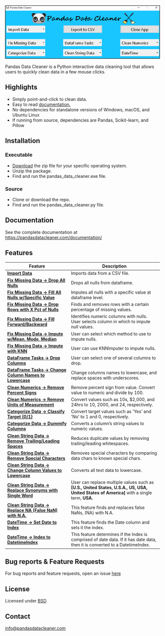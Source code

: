 [![](./images/interface.png)](https://pandasdatacleaner.com/)

Pandas Data Cleaner is a Python interactive data cleaning tool that allows users to quickly clean data in a few mouse clicks.

## Highlights

*  Simply point-and-click to clean data.
*  Easy to read [documentation.](https://pandasdatacleaner.com/documentation/)
*  No dependencies for standalone versions of Windows, macOS, and Ubuntu Linux
*  If running from source, dependencies are Pandas, Scikit-learn, and Pillow

## Installation

### Executable
* [Download](https://pandasdatacleaner.com/download/) the zip file for your specific operating system.
* Unzip the package.
* Find and run the pandas_data_cleaner.exe file.

### Source
* Clone or download the repo.
* Find and run the pandas_data_cleaner.py file.


## Documentation

See the complete documentation at https://pandasdatacleaner.com/documentation/

## Features

|Feature|Description|
|---|---|
|[**Import Data**](https://pandasdatacleaner.com/documentation/#import-data)|Imports data from a CSV file.|
|[**Fix Missing Data -> Drop All Nulls**](https://pandasdatacleaner.com/documentation/#drop-all-nulls)|Drops all nulls from dataframe.|
|[**Fix Missing Data -> Fill All Nulls w/Specific Value**](https://pandasdatacleaner.com/documentation/#fill-all-nulls-with-specific-value)|Imputes all nulls with a specific value at dataframe level.|
|[**Fix Missing Data -> Drop Rows with X Pct of Nulls**](https://pandasdatacleaner.com/documentation/#drop-rows-with-x-pct-of-nulls)|Finds and removes rows with a certain percentage of missing values.|
|[**Fix Missing Data -> Fill Forward/Backward**](https://pandasdatacleaner.com/documentation/#fill-forward-backward)|Identifies numeric columns with nulls. User selects column in which to impute null values.|
|[**Fix Missing Data -> Impute w/Mean, Mode, Median**](https://pandasdatacleaner.com/documentation/#impute-with-mean-mode-median)|User can select which method to use to impute nulls.|
|[**Fix Missing Data -> Impute with KNN**](https://pandasdatacleaner.com/documentation/#impute-with-knn)|User can use KNNImputer to impute nulls.|
|[**DataFrame Tasks -> Drop Columns**](https://pandasdatacleaner.com/documentation/#drop-columns)|User can select one of several columns to drop.|
|[**DataFrame Tasks -> Change Column Names to Lowercase**](https://pandasdatacleaner.com/documentation/#change-column-names-to-lowercase)|Change columns names to lowercase, and replace spaces with underscores.|
|[**Clean Numerics -> Remove Percent Signs**](https://pandasdatacleaner.com/documentation/#remove-percent-signs)|Remove percent sign from value. Convert value to numeric and divide by 100.|
|[**Clean Numerics -> Remove Units of Measurement**](https://pandasdatacleaner.com/documentation/#remove-units-of-measurement)|Convert values such as 10s, $2,000, and 24hrs to 10, 2000, and 24, respectively.|
|[**Categorize Data -> Classify Target (0/1)**](https://pandasdatacleaner.com/documentation/#classify-target)|Convert target values such as 'Yes' and 'No' to 1 and 0, respectively.|
|[**Categorize Data -> Dummify Columns**](https://pandasdatacleaner.com/documentation/#dummify-columns)|Converts a column’s string values to numeric values.|
|[**Clean String Data -> Remove Trailing/Leading Spaces**](https://pandasdatacleaner.com/documentation/#remove-trailing-spaces)|Reduces duplicate values by removing trailing/leading whitespaces.|
|[**Clean String Data -> Remove Special Characters**](https://pandasdatacleaner.com/documentation/#remove-special-characters)|Removes special characters by comparing data chars to known special chars.|
|[**Clean String Data -> Change Column Values to Lowercase**](https://pandasdatacleaner.com/documentation/#change-column-values-to-lowercase)|Converts all text data to lowercase.|
|[**Clean String Data -> Replace Synonyms with Single Word**](https://pandasdatacleaner.com/documentation/#replace-synonyms-with-single-word)|User can replace multiple values such as **\[U.S., United States, U.S.A., US, USA, United States of America\]** with a single term, **USA.**|
|[**Clean String Data -> Replace NA (False NaN) with N.A.**](https://pandasdatacleaner.com/documentation/#replace-false-nan-with-na)|This feature finds and replaces false NaNs, (NA) with N.A.|
|[**DateTime -> Set Date to Index**](https://pandasdatacleaner.com/documentation/#set-date-to-index)|This feature finds the Date column and sets it the index.|
|[**DateTime -> Index to DatetimeIndex**](https://pandasdatacleaner.com/documentation/#index-datetime)|This feature determines if the Index is comprised of date data.  If it has date data, then it is converted to a DatetimeIndex.|


## Bug reports & Feature Requests

For bug reports and feature requests, open an issue [here](https://github.com/rayeni/pandas_data_cleaner/issues)

## License

Licensed under [BSD](https://github.com/rayeni/pandas_data_cleaner/blob/main/LICENSE.txt)

## Contact

info@pandasdatacleaner.com
